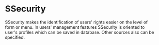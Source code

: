 # SSecurity
SSecurity makes the identification of users' rights easier on the level of form or menu. In users' management features SSecurity is oriented to user's profiles which can be saved in database. Other sources also can be specified.
